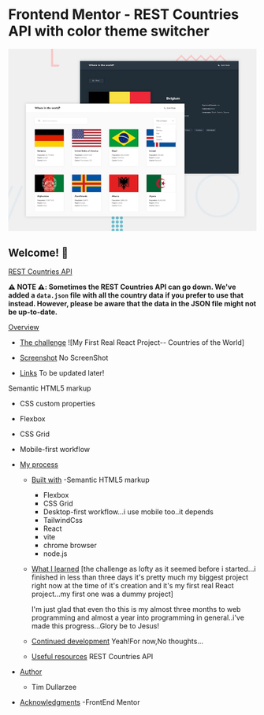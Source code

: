 # Frontend Mentor - REST Countries API with color theme switcher

![Design preview for the REST Countries API with color theme switcher coding challenge](./design/desktop-preview.jpg)

## Welcome! 👋

[REST Countries API](https://restcountries.com)

**⚠️ NOTE ⚠️: Sometimes the REST Countries API can go down. We've added a `data.json` file with all the country data if you prefer to use that instead. However, please be aware that the data in the JSON file might not be up-to-date.**

[Overview](#overview)

-   [The challenge](#the-challenge)
    ![My First Real React Project-- Countries of the World]

-   [Screenshot](#screenshot)
    No ScreenShot

-   [Links](#links)
    To be updated later!

Semantic HTML5 markup

-   CSS custom properties
-   Flexbox
-   CSS Grid
-   Mobile-first workflow

-   [My process](#my-process)

    -   [Built with](#built-with)
        -Semantic HTML5 markup

        -   Flexbox
        -   CSS Grid
        -   Desktop-first workflow...i use mobile too..it depends
        -   TailwindCss
        -   React
        -   vite
        -   chrome browser
        -   node.js

    -   [What I learned](#what-i-learned)
        [the challenge as lofty as it seemed before i started...i finished in less than three days
        it's pretty much my biggest project right now at the time of it's creation and it's my first real
        React project...my first one was a dummy project]

        I'm just glad that even tho this is my almost three months to web programming and almost a year
        into programming in general..i've made this progress...Glory be to Jesus!

    -   [Continued development](#continued-development)
        Yeah!For now,No thoughts...

    -   [Useful resources](#useful-resources)
        REST Countries API

-   [Author](#author)

    -   Tim Dullarzee

-   [Acknowledgments](#acknowledgments)
    -FrontEnd Mentor
